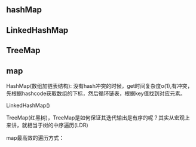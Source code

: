 ## hashMap

## LinkedHashMap

## TreeMap

## map
HashMap(数组加链表结构): 没有hash冲突的时候，get时间复杂度o(1),有冲突，先根据hashcode获取数组的下标，然后循环链表，根据key值找到对应元素。

LinkedHashMap()

TreeMap(红黑树)，TreeMap是如何保证其迭代输出是有序的呢？其实从宏观上来讲，就相当于树的中序遍历(LDR)

map最高效的遍历方式：